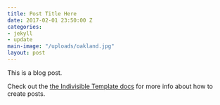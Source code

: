 ```yaml
---
title: Post Title Here
date: 2017-02-01 23:50:00 Z
categories:
- jekyll
- update
main-image: "/uploads/oakland.jpg"
layout: post
---
```


This is a blog post.

Check out the [the Indivisible Template docs](http://indivisibletemplate.com/documentation/) for more info about how to create posts.
